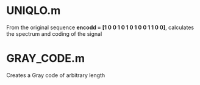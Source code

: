 # UNIQLO.m
From the original sequence **encodd = [1 0 0 1 0 1 0 1 0 0 1 1 0 0]**, 
calculates the spectrum and coding of the signal 
 
# GRAY_CODE.m
Creates a Gray code of arbitrary length

